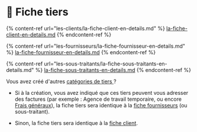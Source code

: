 # 📎 Fiche tiers

{% content-ref url="les-clients/la-fiche-client-en-details.md" %}
[la-fiche-client-en-details.md](les-clients/la-fiche-client-en-details.md)
{% endcontent-ref %}

{% content-ref url="les-fournisseurs/la-fiche-fournisseur-en-details.md" %}
[la-fiche-fournisseur-en-details.md](les-fournisseurs/la-fiche-fournisseur-en-details.md)
{% endcontent-ref %}

{% content-ref url="les-sous-traitants/la-fiche-sous-traitants-en-details.md" %}
[la-fiche-sous-traitants-en-details.md](les-sous-traitants/la-fiche-sous-traitants-en-details.md)
{% endcontent-ref %}



Vous avez créé d'autres [catégories de tiers ](categories-et-groupes-de-tiers.md#creer-une-categorie)?

*   Si à la création, vous avez indiqué que ces tiers peuvent vous adresser des factures (par exemple : Agence de travail temporaire, ou encore [Frais généraux](../les-achats/les-frais-generaux.md)), la fiche tiers sera identique à la [fiche fournisseurs](les-fournisseurs/la-fiche-fournisseur-en-details.md) (ou sous-traitant).


* Sinon, la fiche tiers sera identique à la [fiche client](les-clients/la-fiche-client-en-details.md).

